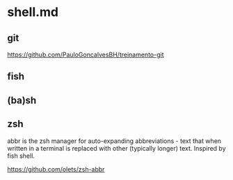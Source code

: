 # shell.md

## git 

https://github.com/PauloGoncalvesBH/treinamento-git

## fish 

## (ba)sh

## zsh 

abbr is the zsh manager for auto-expanding abbreviations - text that when written in a terminal is replaced with other (typically longer) text. Inspired by fish shell.

https://github.com/olets/zsh-abbr